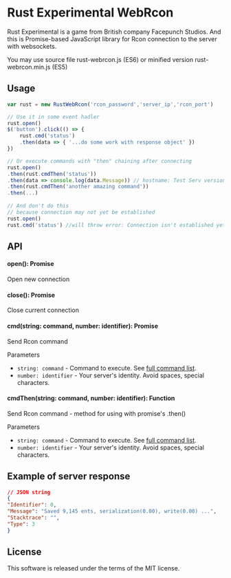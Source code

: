 # **Rust Experimental WebRcon**

Rust Experimental is a game from British company Facepunch Studios. And this is
Promise-based JavaScript library for Rcon connection to the server with websockets.

You may use source file rust-webrcon.js (ES6) or minified version rust-webrcon.min.js (ES5)

## **Usage**

```js
var rust = new RustWebRcon('rcon_password','server_ip','rcon_port')

// Use it in some event hadler
rust.open()
$('button').click(() => {
	rust.cmd('status')
	.then(data => { '...do some work with response object' })
})

// Or execute commands with "then" chaining after connecting
rust.open()
.then(rust.cmdThen('status'))
.then(data => console.log(data.Message)) // hostname: Test Serv version : 1355 secure (secure...
.then(rust.cmdThen('another amazing command'))
.then(...)
	 
// And don't do this
// because connection may not yet be established
rust.open()
rust.cmd('status') //will throw error: Connection isn't established yet
```

## **API**

#### open(): Promise

Open new connection

#### close(): Promise

Close current connection

#### cmd(string: command, number: identifier): Promise

Send Rcon command


Parameters
+ `string: command` - Command to execute. See [full command list](http://playrustwiki.com/wiki/Server_Commands).
+ `number: identifier` - Your server's identity. Avoid spaces, special characters.

#### cmdThen(string: command, number: identifier): Function

Send Rcon command - method for using with promise's .then()


Parameters
+ `string: command` - Command to execute. See [full command list](http://playrustwiki.com/wiki/Server_Commands).
+ `number: identifier` - Your server's identity. Avoid spaces, special characters.

## **Example of server response**
```JSON
// JSON string
{
"Identifier": 0,
"Message": "Saved 9,145 ents, serialization(0.00), write(0.00) ...",
"Stacktrace": "",
"Type": 3
}
```
## **License**

This software is released under the terms of the MIT license.